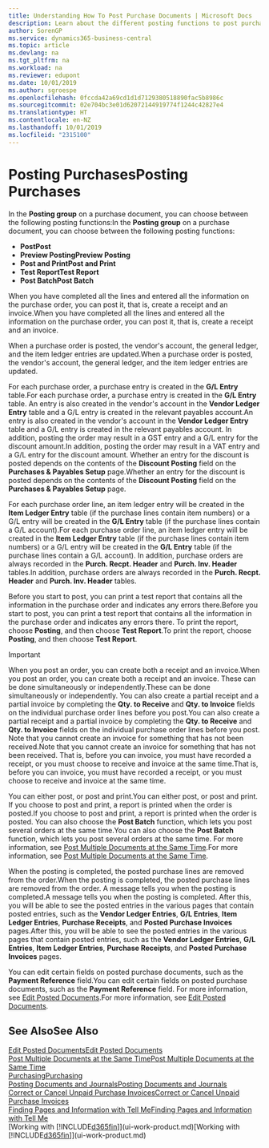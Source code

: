 ```yaml
---
title: Understanding How To Post Purchase Documents | Microsoft Docs
description: Learn about the different posting functions to post purchase documents, and how you can update posted documents.
author: SorenGP
ms.service: dynamics365-business-central
ms.topic: article
ms.devlang: na
ms.tgt_pltfrm: na
ms.workload: na
ms.reviewer: edupont
ms.date: 10/01/2019
ms.author: sgroespe
ms.openlocfilehash: 0fccda42a69cd1d1d7129380518890fac5b8986c
ms.sourcegitcommit: 02e704bc3e01d62072144919774f1244c42827e4
ms.translationtype: HT
ms.contentlocale: en-NZ
ms.lasthandoff: 10/01/2019
ms.locfileid: "2315100"
---
```

# <a name="posting-purchases"></a><span data-ttu-id="500b6-103">Posting Purchases</span><span class="sxs-lookup"><span data-stu-id="500b6-103">Posting Purchases</span></span>
<span data-ttu-id="500b6-104">In the **Posting group** on a purchase document, you can choose between the following posting functions:</span><span class="sxs-lookup"><span data-stu-id="500b6-104">In the **Posting group** on a purchase document, you can choose between the following posting functions:</span></span>

* <span data-ttu-id="500b6-105">**Post**</span><span class="sxs-lookup"><span data-stu-id="500b6-105">**Post**</span></span>
* <span data-ttu-id="500b6-106">**Preview Posting**</span><span class="sxs-lookup"><span data-stu-id="500b6-106">**Preview Posting**</span></span>
* <span data-ttu-id="500b6-107">**Post and Print**</span><span class="sxs-lookup"><span data-stu-id="500b6-107">**Post and Print**</span></span>
* <span data-ttu-id="500b6-108">**Test Report**</span><span class="sxs-lookup"><span data-stu-id="500b6-108">**Test Report**</span></span>
* <span data-ttu-id="500b6-109">**Post Batch**</span><span class="sxs-lookup"><span data-stu-id="500b6-109">**Post Batch**</span></span>

<span data-ttu-id="500b6-110">When you have completed all the lines and entered all the information on the purchase order, you can post it, that is, create a receipt and an invoice.</span><span class="sxs-lookup"><span data-stu-id="500b6-110">When you have completed all the lines and entered all the information on the purchase order, you can post it, that is, create a receipt and an invoice.</span></span>

<span data-ttu-id="500b6-111">When a purchase order is posted, the vendor's account, the general ledger, and the item ledger entries are updated.</span><span class="sxs-lookup"><span data-stu-id="500b6-111">When a purchase order is posted, the vendor's account, the general ledger, and the item ledger entries are updated.</span></span>

<span data-ttu-id="500b6-112">For each purchase order, a purchase entry is created in the **G/L Entry** table.</span><span class="sxs-lookup"><span data-stu-id="500b6-112">For each purchase order, a purchase entry is created in the **G/L Entry** table.</span></span> <span data-ttu-id="500b6-113">An entry is also created in the vendor's account in the **Vendor Ledger Entry** table and a G/L entry is created in the relevant payables account.</span><span class="sxs-lookup"><span data-stu-id="500b6-113">An entry is also created in the vendor's account in the **Vendor Ledger Entry** table and a G/L entry is created in the relevant payables account.</span></span> <span data-ttu-id="500b6-114">In addition, posting the order may result in a GST entry and a G/L entry for the discount amount.</span><span class="sxs-lookup"><span data-stu-id="500b6-114">In addition, posting the order may result in a VAT entry and a G/L entry for the discount amount.</span></span> <span data-ttu-id="500b6-115">Whether an entry for the discount is posted depends on the contents of the **Discount Posting** field on the **Purchases & Payables Setup** page.</span><span class="sxs-lookup"><span data-stu-id="500b6-115">Whether an entry for the discount is posted depends on the contents of the **Discount Posting** field on the **Purchases & Payables Setup** page.</span></span>

<span data-ttu-id="500b6-116">For each purchase order line, an item ledger entry will be created in the **Item Ledger Entry** table (if the purchase lines contain item numbers) or a G/L entry will be created in the **G/L Entry** table (if the purchase lines contain a G/L account).</span><span class="sxs-lookup"><span data-stu-id="500b6-116">For each purchase order line, an item ledger entry will be created in the **Item Ledger Entry** table (if the purchase lines contain item numbers) or a G/L entry will be created in the **G/L Entry** table (if the purchase lines contain a G/L account).</span></span> <span data-ttu-id="500b6-117">In addition, purchase orders are always recorded in the **Purch. Recpt. Header** and **Purch. Inv. Header** tables.</span><span class="sxs-lookup"><span data-stu-id="500b6-117">In addition, purchase orders are always recorded in the **Purch. Recpt. Header** and **Purch. Inv. Header** tables.</span></span>

<span data-ttu-id="500b6-118">Before you start to post, you can print a test report that contains all the information in the purchase order and indicates any errors there.</span><span class="sxs-lookup"><span data-stu-id="500b6-118">Before you start to post, you can print a test report that contains all the information in the purchase order and indicates any errors there.</span></span> <span data-ttu-id="500b6-119">To print the report, choose **Posting**, and then choose **Test Report**.</span><span class="sxs-lookup"><span data-stu-id="500b6-119">To print the report, choose **Posting**, and then choose **Test Report**.</span></span>

> [!IMPORTANT]  
>   <span data-ttu-id="500b6-120">When you post an order, you can create both a receipt and an invoice.</span><span class="sxs-lookup"><span data-stu-id="500b6-120">When you post an order, you can create both a receipt and an invoice.</span></span> <span data-ttu-id="500b6-121">These can be done simultaneously or independently.</span><span class="sxs-lookup"><span data-stu-id="500b6-121">These can be done simultaneously or independently.</span></span> <span data-ttu-id="500b6-122">You can also create a partial receipt and a partial invoice by completing the **Qty. to Receive** and **Qty. to Invoice** fields on the individual purchase order lines before you post.</span><span class="sxs-lookup"><span data-stu-id="500b6-122">You can also create a partial receipt and a partial invoice by completing the **Qty. to Receive** and **Qty. to Invoice** fields on the individual purchase order lines before you post.</span></span> <span data-ttu-id="500b6-123">Note that you cannot create an invoice for something that has not been received.</span><span class="sxs-lookup"><span data-stu-id="500b6-123">Note that you cannot create an invoice for something that has not been received.</span></span> <span data-ttu-id="500b6-124">That is, before you can invoice, you must have recorded a receipt, or you must choose to receive and invoice at the same time.</span><span class="sxs-lookup"><span data-stu-id="500b6-124">That is, before you can invoice, you must have recorded a receipt, or you must choose to receive and invoice at the same time.</span></span>

<span data-ttu-id="500b6-125">You can either post, or post and print.</span><span class="sxs-lookup"><span data-stu-id="500b6-125">You can either post, or post and print.</span></span> <span data-ttu-id="500b6-126">If you choose to post and print, a report is printed when the order is posted.</span><span class="sxs-lookup"><span data-stu-id="500b6-126">If you choose to post and print, a report is printed when the order is posted.</span></span> <span data-ttu-id="500b6-127">You can also choose the **Post Batch** function, which lets you post several orders at the same time.</span><span class="sxs-lookup"><span data-stu-id="500b6-127">You can also choose the **Post Batch** function, which lets you post several orders at the same time.</span></span> <span data-ttu-id="500b6-128">For more information, see [Post Multiple Documents at the Same Time](ui-batch-posting.md).</span><span class="sxs-lookup"><span data-stu-id="500b6-128">For more information, see [Post Multiple Documents at the Same Time](ui-batch-posting.md).</span></span>

<span data-ttu-id="500b6-129">When the posting is completed, the posted purchase lines are removed from the order.</span><span class="sxs-lookup"><span data-stu-id="500b6-129">When the posting is completed, the posted purchase lines are removed from the order.</span></span> <span data-ttu-id="500b6-130">A message tells you when the posting is completed.</span><span class="sxs-lookup"><span data-stu-id="500b6-130">A message tells you when the posting is completed.</span></span> <span data-ttu-id="500b6-131">After this, you will be able to see the posted entries in the various pages that contain posted entries, such as the **Vendor Ledger Entries**, **G/L Entries**, **Item Ledger Entries**, **Purchase Receipts**, and **Posted Purchase Invoices** pages.</span><span class="sxs-lookup"><span data-stu-id="500b6-131">After this, you will be able to see the posted entries in the various pages that contain posted entries, such as the **Vendor Ledger Entries**, **G/L Entries**, **Item Ledger Entries**, **Purchase Receipts**, and **Posted Purchase Invoices** pages.</span></span>

<span data-ttu-id="500b6-132">You can edit certain fields on posted purchase documents, such as the **Payment Reference** field.</span><span class="sxs-lookup"><span data-stu-id="500b6-132">You can edit certain fields on posted purchase documents, such as the **Payment Reference** field.</span></span> <span data-ttu-id="500b6-133">For more information, see [Edit Posted Documents](across-edit-posted-document.md).</span><span class="sxs-lookup"><span data-stu-id="500b6-133">For more information, see [Edit Posted Documents](across-edit-posted-document.md).</span></span>

## <a name="see-also"></a><span data-ttu-id="500b6-134">See Also</span><span class="sxs-lookup"><span data-stu-id="500b6-134">See Also</span></span>
[<span data-ttu-id="500b6-135">Edit Posted Documents</span><span class="sxs-lookup"><span data-stu-id="500b6-135">Edit Posted Documents</span></span>](across-edit-posted-document.md)  
[<span data-ttu-id="500b6-136">Post Multiple Documents at the Same Time</span><span class="sxs-lookup"><span data-stu-id="500b6-136">Post Multiple Documents at the Same Time</span></span>](ui-batch-posting.md)  
[<span data-ttu-id="500b6-137">Purchasing</span><span class="sxs-lookup"><span data-stu-id="500b6-137">Purchasing</span></span>](purchasing-manage-purchasing.md)  
[<span data-ttu-id="500b6-138">Posting Documents and Journals</span><span class="sxs-lookup"><span data-stu-id="500b6-138">Posting Documents and Journals</span></span>](ui-post-documents-journals.md)  
[<span data-ttu-id="500b6-139">Correct or Cancel Unpaid Purchase Invoices</span><span class="sxs-lookup"><span data-stu-id="500b6-139">Correct or Cancel Unpaid Purchase Invoices</span></span>](purchasing-how-correct-cancel-unpaid-purchase-invoices.md)  
[<span data-ttu-id="500b6-140">Finding Pages and Information with Tell Me</span><span class="sxs-lookup"><span data-stu-id="500b6-140">Finding Pages and Information with Tell Me</span></span>](ui-search.md)  
<span data-ttu-id="500b6-141">[Working with [!INCLUDE[d365fin](includes/d365fin_md.md)]](ui-work-product.md)</span><span class="sxs-lookup"><span data-stu-id="500b6-141">[Working with [!INCLUDE[d365fin](includes/d365fin_md.md)]](ui-work-product.md)</span></span>
